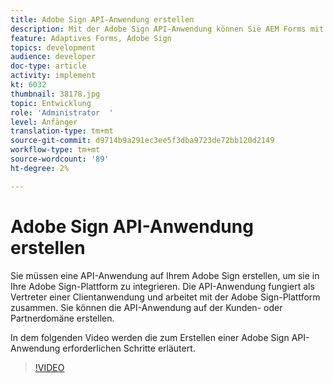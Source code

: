 ```yaml
---
title: Adobe Sign API-Anwendung erstellen
description: Mit der Adobe Sign API-Anwendung können Sie AEM Forms mit Adobe Sign integrieren
feature: Adaptives Forms, Adobe Sign
topics: development
audience: developer
doc-type: article
activity: implement
kt: 6032
thumbnail: 38178.jpg
topic: Entwicklung
role: 'Administrator  '
level: Anfänger
translation-type: tm+mt
source-git-commit: d9714b9a291ec3ee5f3dba9723de72bb120d2149
workflow-type: tm+mt
source-wordcount: '89'
ht-degree: 2%

---
```


# Adobe Sign API-Anwendung erstellen

Sie müssen eine API-Anwendung auf Ihrem Adobe Sign erstellen, um sie in Ihre Adobe Sign-Plattform zu integrieren. Die API-Anwendung fungiert als Vertreter einer Clientanwendung und arbeitet mit der Adobe Sign-Plattform zusammen. Sie können die API-Anwendung auf der Kunden- oder Partnerdomäne erstellen.

In dem folgenden Video werden die zum Erstellen einer Adobe Sign API-Anwendung erforderlichen Schritte erläutert.

>[!VIDEO](https://video.tv.adobe.com/v/38178/?quality=9&learn=on)
